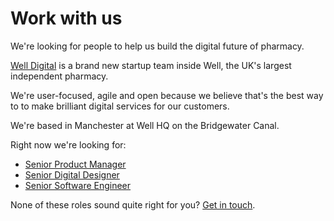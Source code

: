 # Work with us

We're looking for people to help us build the digital future of pharmacy. 

[Well Digital](https://digital.well.co.uk) is a brand new startup team inside Well, the UK's largest independent pharmacy. 

We're user-focused, agile and open because we believe that's the best way to to make brilliant digital services for our customers. 

We're based in Manchester at Well HQ on the Bridgewater Canal. 

Right now we're looking for:

- [Senior Product Manager](senior-product-manager.md)
- [Senior Digital Designer](senior-digital-designer.md)
- [Senior Software Engineer](senior-software-engineer.md)

None of these roles sound quite right for you? [Get in touch](mailto:digital@well.co.uk).



